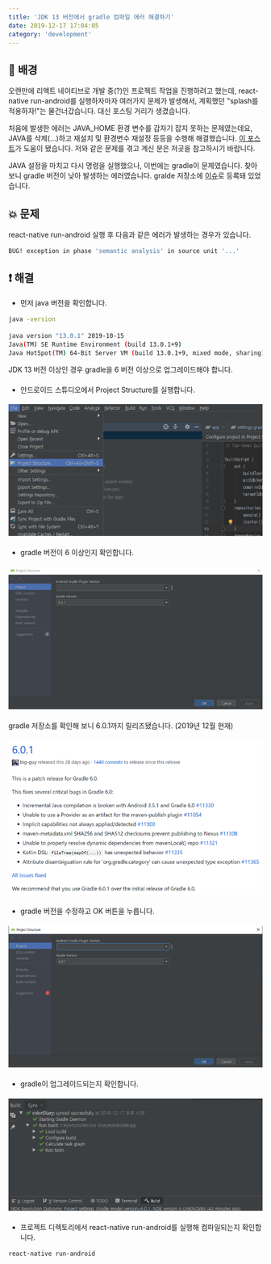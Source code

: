 ```yaml
---
title: 'JDK 13 버전에서 gradle 컴파일 에러 해결하기'
date: 2019-12-17 17:04:05
category: 'development'
---
```


## 📝 배경

오랜만에 리액트 네이티브로 개발 중(?)인 프로젝트 작업을 진행하려고 했는데, react-native run-android를 실행하자마자 여러가지 문제가 발생해서, 계획했던 "splash를 적용하자!"는 물건너갔습니다. 대신 포스팅 거리가 생겼습니다.  

처음에 발생한 에러는 JAVA_HOME 환경 변수를 갑자기 잡지 못하는 문제였는데요, JAVA를 삭제(...)하고 재설치 및 환경변수 재설정 등등을 수행해 해결했습니다. [이 포스트](https://dora-guide.com/java-jdk-environment-variables/)가 도움이 됐습니다. 저와 같은 문제를 겪고 계신 분은 저곳을 참고하시기 바랍니다.  

JAVA 설정을 마치고 다시 명령을 실행했으나, 이번에는 gradle이 문제였습니다. 찾아보니 gradle 버전이 낮아 발생하는 에러였습니다. gralde 저장소에 [이슈](https://github.com/gradle/gradle/issues/8681)로 등록돼 있었습니다.

## 💥 문제

react-native run-android 실행 후 다음과 같은 에러가 발생하는 경우가 있습니다.

```bash
BUG! exception in phase 'semantic analysis' in source unit '...'
```

## ❗️ 해결

- 먼저 java 버전을 확인합니다.

```bash
java -version

java version "13.0.1" 2019-10-15
Java(TM) SE Runtime Environment (build 13.0.1+9)
Java HotSpot(TM) 64-Bit Server VM (build 13.0.1+9, mixed mode, sharing)
```

JDK 13 버전 이상인 경우 gradle을 6 버전 이상으로 업그레이드해야 합니다.

####

- 안드로이드 스튜디오에서 Project Structure를 실행합니다.

####

![](./images/android-studio-1.png)

####

- gradle 버전이 6 이상인지 확인합니다.

####

![](./images/android-studio-2.png)

####

gradle 저장소를 확인해 보니 6.0.1까지 릴리즈됐습니다. (2019년 12월 현재)

####

![](./images/gradle.png)

####

- gradle 버전을 수정하고 OK 버튼을 누릅니다.

####

![](./images/android-studio-3.png)

####

- gradle이 업그레이드되는지 확인합니다.

####

![](./images/android-studio-4.png)

####

- 프로젝트 디렉토리에서 react-native run-android를 실행해 컴파일되는지 확인합니다.

```bash
react-native run-android
```